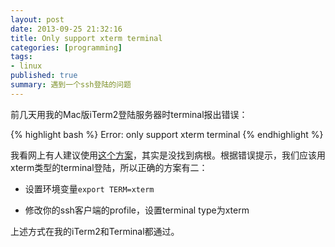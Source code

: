 ```yaml
---
layout: post
date: 2013-09-25 21:32:16
title: Only support xterm terminal
categories: [programming]
tags:
- linux
published: true
summary: 遇到一个ssh登陆的问题
---
```


前几天用我的Mac版iTerm2登陆服务器时terminal报出错误：

{% highlight bash %}
Error: only support xterm terminal
{% endhighlight %}

我看网上有人建议使用[这个方案](http://baniu.me/2013/01/mac-ssh%E5%87%BA%E7%8E%B0error-only-support-xterm-terminal%E8%A7%A3%E5%86%B3%E6%96%B9%E6%B3%95/)，其实是没找到病根。根据错误提示，我们应该用xterm类型的terminal登陆，所以正确的方案有二：

* 设置环境变量`export TERM=xterm`

* 修改你的ssh客户端的profile，设置terminal type为xterm

上述方式在我的iTerm2和Terminal都通过。
